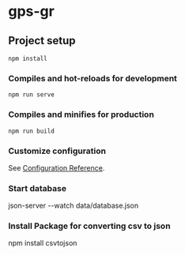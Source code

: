 # gps-gr

## Project setup
```
npm install
```

### Compiles and hot-reloads for development
```
npm run serve
```

### Compiles and minifies for production
```
npm run build
```

### Customize configuration
See [Configuration Reference](https://cli.vuejs.org/config/).

### Start database
json-server --watch data/database.json

### Install Package for converting csv to json
npm install csvtojson